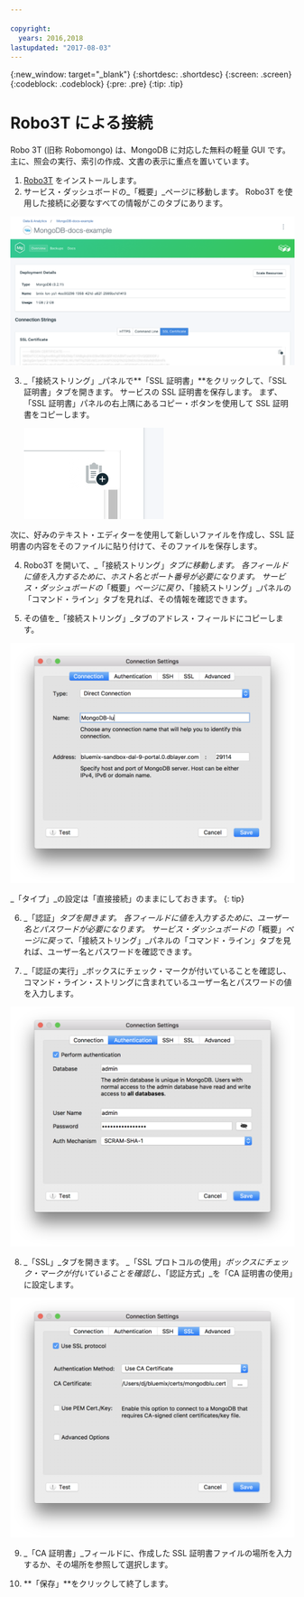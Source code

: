 ```yaml
---

copyright:
  years: 2016,2018
lastupdated: "2017-08-03"
---
```


{:new_window: target="_blank"}
{:shortdesc: .shortdesc}
{:screen: .screen}
{:codeblock: .codeblock}
{:pre: .pre}
{:tip: .tip}

# Robo3T による接続

Robo 3T (旧称 Robomongo) は、MongoDB に対応した無料の軽量 GUI です。 主に、照会の実行、索引の作成、文書の表示に重点を置いています。

1. [Robo3T](https://robomongo.org/) をインストールします。
2. サービス・ダッシュボードの_「概要」_ページに移動します。 Robo3T を使用した接続に必要なすべての情報がこのタブにあります。

  ![「概要」ページ](./images/service_overview.png)

3. _「接続ストリング」_パネルで**「SSL 証明書」**をクリックして、「SSL 証明書」タブを開きます。 サービスの SSL 証明書を保存します。 まず、「SSL 証明書」パネルの右上隅にあるコピー・ボタンを使用して SSL 証明書をコピーします。

    ![コピー・ボタン](./images/copy_icon.png)

  次に、好みのテキスト・エディターを使用して新しいファイルを作成し、SSL 証明書の内容をそのファイルに貼り付けて、そのファイルを保存します。

4. Robo3T を開いて、_「接続ストリング」_タブに移動します。 各フィールドに値を入力するために、ホスト名とポート番号が必要になります。 サービス・ダッシュボードの_「概要」_ページに戻り、_「接続ストリング」_パネルの「コマンド・ライン」タブを見れば、その情報を確認できます。

5. その値を_「接続ストリング」_タブのアドレス・フィールドにコピーします。

  ![Robo3T 接続設定](./images/Robo3T_connection.png "Robo3T 接続パネル")

  _「タイプ」_の設定は「直接接続」のままにしておきます。
  {: tip}

6. _「認証」_タブを開きます。 各フィールドに値を入力するために、ユーザー名とパスワードが必要になります。 サービス・ダッシュボードの_「概要」_ページに戻って、_「接続ストリング」_パネルの「コマンド・ライン」タブを見れば、ユーザー名とパスワードを確認できます。

7. _「認証の実行」_ボックスにチェック・マークが付いていることを確認し、コマンド・ライン・ストリングに含まれているユーザー名とパスワードの値を入力します。

  ![Robo3T 認証設定](./images/Robo3T_auth.png "Robo3T 認証パネル")

8. _「SSL」_タブを開きます。 _「SSL プロトコルの使用」_ボックスにチェック・マークが付いていることを確認し、_「認証方式」_を「CA 証明書の使用」に設定します。

  ![Robo3T SSL 設定](./images/Robo3T_SSL.png "Robo3T SSL パネル")

9. _「CA 証明書」_フィールドに、作成した SSL 証明書ファイルの場所を入力するか、その場所を参照して選択します。

10. **「保存」**をクリックして終了します。

